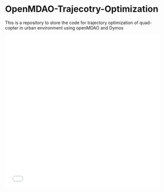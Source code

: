 # OpenMDAO-Trajecotry-Optimization
This is a repository to store the code for trajectory optimization of quad-copter in urban environment using openMDAO and Dymos


<iframe src="./figures_obs_traj/trajectory3D_obs.pdf" width="100%" height="500" frameborder="0" />
marp your-README.md --html --pdf --allow-local-files

